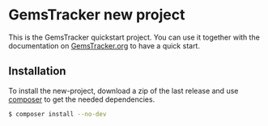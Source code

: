 # GemsTracker new project
This is the GemsTracker quickstart project. You can use it together with the documentation on [GemsTracker.org](https://gemstracker.org) to have a quick start.
## Installation
To install the new-project, download a zip of the last release and use [composer](https://getcomposer.org/) to get the needed dependencies.

```bash
$ composer install --no-dev
```
